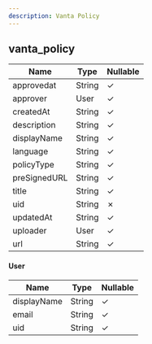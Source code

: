 ```yaml
---
description: Vanta Policy
---
```

vanta_policy
------------

| **Name**     | **Type** | **Nullable** |
| ------------ | -------- | ------------ |
| approvedat   | String   | &check;      |
| approver     | User     | &check;      |
| createdAt    | String   | &check;      |
| description  | String   | &check;      |
| displayName  | String   | &check;      |
| language     | String   | &check;      |
| policyType   | String   | &check;      |
| preSignedURL | String   | &check;      |
| title        | String   | &check;      |
| uid          | String   | &cross;      |
| updatedAt    | String   | &check;      |
| uploader     | User     | &check;      |
| url          | String   | &check;      |

#### User
| **Name**    | **Type** | **Nullable** |
| ----------- | -------- | ------------ |
| displayName | String   | &check;      |
| email       | String   | &check;      |
| uid         | String   | &check;      |
